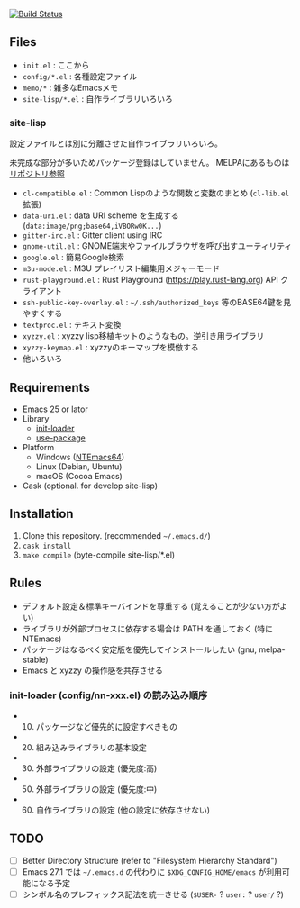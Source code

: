 [![Build Status](https://travis-ci.org/kosh04/.emacs.d.svg)](https://travis-ci.org/kosh04/.emacs.d)

## Files

- `init.el` : ここから
- `config/*.el` : 各種設定ファイル
- `memo/*` : 雑多なEmacsメモ
- `site-lisp/*.el` : 自作ライブラリいろいろ

### site-lisp

設定ファイルとは別に分離させた自作ライブラリいろいろ。

未完成な部分が多いためパッケージ登録はしていません。
MELPAにあるものは[リポジトリ参照](https://github.com/search?l=Emacs+Lisp&q=user%3Akosh04)

- `cl-compatible.el` : Common Lispのような関数と変数のまとめ (`cl-lib.el` 拡張)
- `data-uri.el` : data URI scheme を生成する (`data:image/png;base64,iVBORw0K...`)
- `gitter-irc.el` : Gitter client using IRC
- `gnome-util.el` : GNOME端末やファイルブラウザを呼び出すユーティリティ
- `google.el` : 簡易Google検索
- `m3u-mode.el` : M3U プレイリスト編集用メジャーモード
- `rust-playground.el` : Rust Playground (https://play.rust-lang.org) API クライアント
- `ssh-public-key-overlay.el` : `~/.ssh/authorized_keys` 等のBASE64鍵を見やすくする
- `textproc.el` : テキスト変換
- `xyzzy.el` : xyzzy lisp移植キットのようなもの。逆引き用ライブラリ
- `xyzzy-keymap.el` : xyzzyのキーマップを模倣する
- 他いろいろ

## Requirements

- Emacs 25 or lator
- Library
  - [init-loader](https://github.com/emacs-jp/init-loader)
  - [use-package](https://github.com/jwiegley/use-package)
- Platform
  - Windows ([NTEmacs64](https://github.com/chuntaro/NTEmacs64))
  - Linux (Debian, Ubuntu)
  - macOS (Cocoa Emacs)
- Cask (optional. for develop site-lisp)

## Installation

1. Clone this repository. (recommended `~/.emacs.d/`)
2. `cask install`
3. `make compile` (byte-compile site-lisp/*.el)

## Rules

- デフォルト設定＆標準キーバインドを尊重する (覚えることが少ない方がよい)
- ライブラリが外部プロセスに依存する場合は PATH を通しておく (特に NTEmacs)
- パッケージはなるべく安定版を優先してインストールしたい (gnu, melpa-stable)
- Emacs と xyzzy の操作感を共存させる

### init-loader (config/nn-xxx.el) の読み込み順序

- 10. パッケージなど優先的に設定すべきもの
- 20. 組み込みライブラリの基本設定
- 30. 外部ライブラリの設定 (優先度:高)
- 50. 外部ライブラリの設定 (優先度:中)
- 60. 自作ライブラリの設定 (他の設定に依存させない)

## TODO

- [ ] Better Directory Structure (refer to "Filesystem Hierarchy Standard")
- [ ] Emacs 27.1 では `~/.emacs.d` の代わりに `$XDG_CONFIG_HOME/emacs` が利用可能になる予定
- [ ] シンボル名のプレフィックス記法を統一させる (`$USER-` ? `user:` ? `user/` ?)

